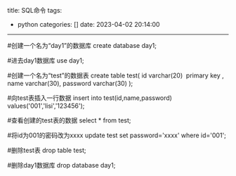 title: SQL命令
tags:
  - python
categories: []
date: 2023-04-02 20:14:00
---
#创建一个名为“day1”的数据库
create database day1;

#进去day1数据库
use day1;<!--more-->

#创建一个名为“test”的数据表
create table test(
id varchar(20)  primary key ,
name varchar(30),
password varchar(30)
);

#向test表插入一行数据
insert into test(id,name,password) values('001','lisi','123456');

#查看创建的test表的数据
select * from test;

#将id为001的密码改为xxxx
update test set password='xxxx' where id='001';

#删除test表
drop table test;

#删除day1数据库
drop database day1;